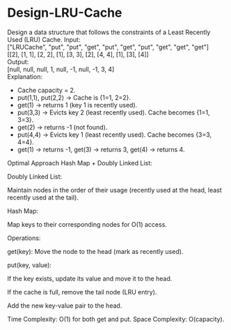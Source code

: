 # Design-LRU-Cache
Design a data structure that follows the constraints of a Least Recently Used (LRU) Cache.
Input:  
["LRUCache", "put", "put", "get", "put", "get", "put", "get", "get", "get"]  
[[2], [1, 1], [2, 2], [1], [3, 3], [2], [4, 4], [1], [3], [4]]  
Output:  
[null, null, null, 1, null, -1, null, -1, 3, 4]  
Explanation:  
- Cache capacity = 2.  
- put(1,1), put(2,2) → Cache is {1=1, 2=2}.  
- get(1) → returns 1 (key 1 is recently used).  
- put(3,3) → Evicts key 2 (least recently used). Cache becomes {1=1, 3=3}.  
- get(2) → returns -1 (not found).  
- put(4,4) → Evicts key 1 (least recently used). Cache becomes {3=3, 4=4}.  
- get(1) → returns -1, get(3) → returns 3, get(4) → returns 4.

Optimal Approach
Hash Map + Doubly Linked List:

Doubly Linked List:

Maintain nodes in the order of their usage (recently used at the head, least recently used at the tail).

Hash Map:

Map keys to their corresponding nodes for O(1) access.

Operations:

get(key): Move the node to the head (mark as recently used).

put(key, value):

If the key exists, update its value and move it to the head.

If the cache is full, remove the tail node (LRU entry).

Add the new key-value pair to the head.

Time Complexity: O(1) for both get and put.
Space Complexity: O(capacity).
